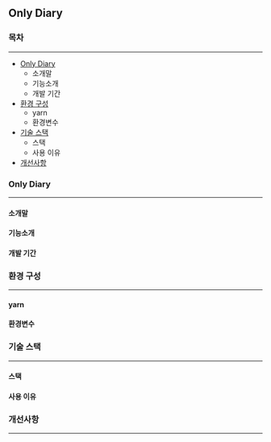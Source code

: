 ## Only Diary
### 목차
---
* [Only Diary](#Only-Diary)
   * 소개말
   * 기능소개
   * 개발 기간
* [환경 구성](#환경-구성)
   * yarn
   * 환경변수
* [기술 스택](#기술-스택)
   * 스택
   * 사용 이유
* [개선사항](#개선사항)
### Only Diary
---
#### 소개말
#### 기능소개
#### 개발 기간
### 환경 구성
---
#### yarn
#### 환경변수
### 기술 스택
---
#### 스택
#### 사용 이유
### 개선사항
---


